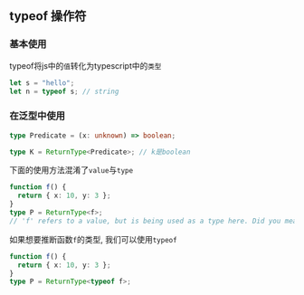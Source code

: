 ## typeof 操作符

### 基本使用
typeof将js中的`值`转化为typescript中的`类型`

```ts
let s = "hello";
let n = typeof s; // string
```

### 在泛型中使用

```ts
type Predicate = (x: unknown) => boolean;

type K = ReturnType<Predicate>; // k是boolean
```

下面的使用方法混淆了`value`与`type`
```ts
function f() {
  return { x: 10, y: 3 };
}
type P = ReturnType<f>; 
// 'f' refers to a value, but is being used as a type here. Did you mean 'typeof f'?
```
如果想要推断函数`f`的类型, 我们可以使用`typeof`
```ts
function f() {
  return { x: 10, y: 3 };
}
type P = ReturnType<typeof f>;
```